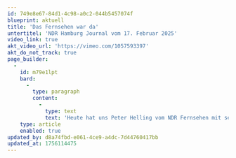 ```yaml
---
id: 749e8e67-84d1-4c98-a0c2-044b5457074f
blueprint: aktuell
title: 'Das Fernsehen war da'
untertitel: 'NDR Hamburg Journal vom 17. Februar 2025'
video_link: true
akt_video_url: 'https://vimeo.com/1057593397'
akt_do_not_track: true
page_builder:
  -
    id: m79e1lpt
    bard:
      -
        type: paragraph
        content:
          -
            type: text
            text: 'Heute hat uns Peter Helling vom NDR Fernsehen mit seinem Team in unserer neuen Spielstätte besucht. Vielen Dank für den schönen Bericht über unsere Theaterbaustelle.'
    type: article
    enabled: true
updated_by: d8a74fbd-e061-4ce9-a4dc-7d44760417bb
updated_at: 1756114475
---
```

